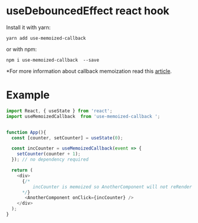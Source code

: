 # useDebouncedEffect react hook

Install it with yarn:

```
yarn add use-memoized-callback 
```

or with npm:

```
npm i use-memoized-callback  --save
```

*For more information about callback memoization read this [article](https://medium.com/@samanmhd/boost-performance-of-functional-react-components-with-memoized-callbacks-441343a237b7).

# Example

```javascript
import React, { useState } from 'react';
import useMemoizedCallback  from 'use-memoized-callback '; 


function App(){
  const [counter, setCounter] = useState(0);

  const incCounter = useMemoizedCallback(event => {
    setCounter(counter + 1);
  }); // no dependency required

  return (
    <div>
      {/* 
          incCounter is memoized so AnotherComponent will not reRender each time.
      */}
       <AnotherComponent onClick={incCounter} /> 
    </div>
  );
}

```
